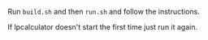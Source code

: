 Run `build.sh` and then `run.sh` and follow the instructions.

If lpcalculator doesn't start the first time just run it again.

